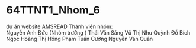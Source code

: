 # 64TTNT1_Nhom_6
dự án website AMSREAD
Thành viên nhóm:   
Nguyễn Anh Đức  (Nhóm trưởng )
Thái Văn Sáng
Vũ Thị Như Quỳnh
Đỗ Bích Ngọc
Hoàng Thị Hồng
Phạm Tuấn Cường
Nguyễn Văn Quân
